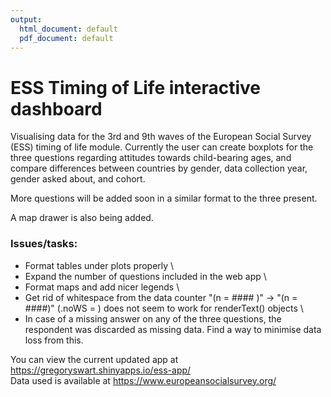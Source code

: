 ```yaml
---
output:
  html_document: default
  pdf_document: default
---
```

# ESS Timing of Life interactive dashboard

Visualising data for the 3rd and 9th waves of the European Social Survey (ESS) timing of life module. Currently the user can create boxplots for the three questions regarding attitudes towards child-bearing ages, and compare differences between countries by gender, data collection year, gender asked about, and cohort.

More questions will be added soon in a similar format to the three present.

A map drawer is also being added.

### Issues/tasks:

* Format tables under plots properly \
* Expand the number of questions included in the web app \
* Format maps and add nicer legends \
* Get rid of whitespace from the data counter "(n = #### )" &#8594; "(n = ####)" (.noWS = ) does not seem to work for renderText() objects \
* In case of a missing answer on any of the three questions, the respondent was discarded as missing data. Find a way to minimise data loss from this. 

You can view the current updated app at https://gregoryswart.shinyapps.io/ess-app/ \
Data used is available at https://www.europeansocialsurvey.org/